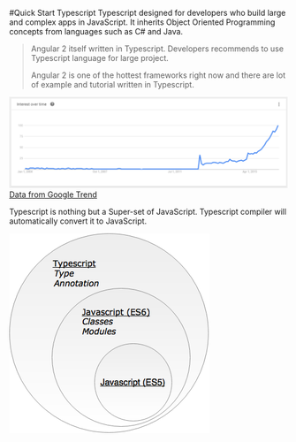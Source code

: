 #Quick Start Typescript
  Typescript designed for developers who build large and complex apps in JavaScript. It inherits Object Oriented Programming concepts from languages such as C# and Java.


> Angular 2 itself written in Typescript. Developers recommends to use Typescript language for large project.
> 
> Angular 2 is one of the hottest frameworks right now and there are lot of example and tutorial written in Typescript.

![](image00.png)
[Data from Google Trend](https://www.google.com/trends/explore?date=all&q=TypeScript)

Typescript is nothing but a Super-set of JavaScript. Typescript compiler will automatically convert it to JavaScript.

![](image04.png)

